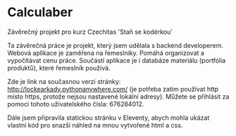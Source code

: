 # Calculaber
Závěrečný projekt pro kurz Czechitas 'Staň se kodérkou'

Ta závěrečná práce je projekt, který jsem udělala s backend developerem. Webová aplikace je zaměřena na řemeslníky. Pomáhá organizovat a vypočítávat cenu práce. Součástí aplikace je i databáze materiálu (portfólia produktů), které řemeslník používá.

Zde je link na současnou verzi stránky: http://lockearkady.pythonanywhere.com/ (je potřeba zatím používat http místo https, protože nejsou nastavené lokální adresy).
Můžete se přihlásit za pomoci tohoto uživatelského čísla: 676284012.

Dále jsem připravila statickou stránku v Eleventy, abych mohla ukázat vlastní kód pro snazší náhled na mnou vytvořené html a css.
